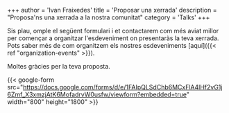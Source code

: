 +++
author = 'Ivan Fraixedes'
title = 'Proposar una xerrada'
description = "Proposa'ns una xerrada a la nostra comunitat"
category = 'Talks'
+++

Sis plau, omple el següent formulari i et contactarem com més aviat millor per començar a organitzar
l'esdeveniment on presentaràs la teva xerrada. Pots saber més de com organitzem els nostres
esdeveniments [aquí]({{< ref "organization-events" >}}).

Moltes gràcies per la teva proposta.

{{< google-form src="https://docs.google.com/forms/d/e/1FAIpQLSdChb6MCxFlA4lHf2vG1j6Zmf_X3xmzjAtK6MofadrvW0usfw/viewform?embedded=true" width="800" height="1800" >}}
